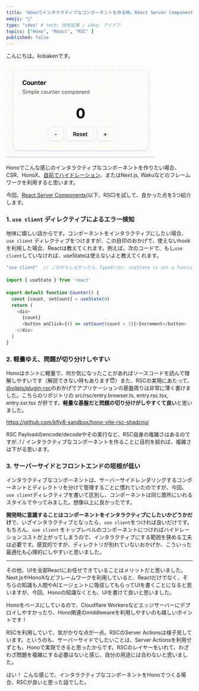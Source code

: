 ```yaml
---
title: "Honoでインタラクティブなコンポーネントを作る時、React Server Componentsが良いと思った"
emoji: "🐥"
type: "idea" # tech: 技術記事 / idea: アイデア
topics: ["Hono", "React", "RSC" ]
published: false
---
```


こんにちは。kobakenです。

![DEMO](/images/hono-meets-vite-rsc/demo.gif)

Honoでこんな感じのインタラクティブなコンポーネントを作りたい場合、CSR、HonoX、[自前でハイドレーション](https://zenn.dev/kfly8/articles/sample-island-architecture-using-hono)、またはNext.js, Wakuなどのフレームワークを利用すると思います。

今回、[React Server Components](https://react.dev/reference/rsc/server-components)(以下、RSC)を試して、良かった点を3つ紹介します。

### 1. `use client` ディレクティブによるエラー検知

地味に嬉しい話からです。コンポーネントをインタラクティブにしたい場合、`use client` ディレクティブをつけますが、この目印のおかげで、使えないhookを利用した場合、Reactは教えてくれます。例えば、次のコードで、もし`use client`していなければ、useStateは使えないよと教えてくれます。

```typescript
"use client"  // これがもしなかったら、TypeError: useState is not a function or its return value is not iterable

import { useState } from 'react'

export default function Counter() {
  const [count, setCount] = useState(0)
  return (
    <div>
      {count}
      <button onClick={() => setCount(count + 1)}>Increment</button>
    </div>
  )
}
```

### 2. 軽量ゆえ、問題が切り分けしやすい

Honoはホントに軽量で、何か気になったことがあればソースコードを読んで理解しやすいです（解読できない時もあります😇）また、RSCの実現にあたって、[@vitejs/plugin-rsc](https://www.npmjs.com/package/@vitejs/plugin-rsc)のおかげでアプリケーションの基盤周りは非常に薄く書けました。こちらのリポジトリの src/rsc/entry.browser.ts, entry.rsc.tsx, entry.ssr.tsx が肝です。**軽量な基盤だと問題の切り分けがしやすくて良い**と思いました。

https://github.com/kfly8-sandbox/hono-vite-rsc-shadcnui

RSC Payloadのencode/decodeやその実行など、RSC自身の複雑さはあるのですが..! / インタラクティブなコンポーネントを作ることに目的を絞れば、複雑さは下がる思います。

### 3. サーバーサイドとフロントエンドの垣根が低い

インタラクティブなコンポーネントは、サーバーサイドレンダリングするコンポーネントとディレクトリを分けて管理することに慣れていたのですが、今回、`use client`ディレクティブを書いて区別し、コンポーネントは同じ箇所にいれるスタイルでやってみました。想像以上に良かったです。

**開発時に意識することはコンポーネントをインタラクティブにしたいかどうかだけ**で、いざインタラクティブとなったら、`use client`をつければ良いだけです。
もちろん、`use client` をトップレベルのコンポーネントにつければハイドレーションコストが上がってしまうので、インタラクティブにする範囲を狭める工夫は必要です。感覚的ですが、ディレクトリが別れていないおかげか、こういった最適化も心理的にしやすいと思いました。

---

その他、UIを全部Reactにお任せできていることはメリットだと思いました。Next.jsやHonoXなどフレームワークを利用していると、Reactだけでなく、そちらの知識も人間やAIエージェントに吸収してもらってUIを書くことになると思いますが、今回、Honoの知識なくとも、UIを書けて良いと思いました。

Honoをベースにしているので、Cloudflare Workersなどエッジサーバーにデプロイしやすかったり、Hono関連のmiddlewareを利用しやすいのも嬉しいポイントです！

RSCを利用していて、気がかりな点が一点。RSCのServer Actionsは様子見しています。というのも、サーバーサイドでしたいことは、Server Actionsを利用せずとも、Honoで実現できると思ったからです。RSCのレイヤーをいれて、わざわざ問題を複雑にする必要はないと感じ、自分の用途には合わないと思いました。

はい！
こんな感じで、インタラクティブなコンポーネントをHonoでつくる場合、RSCが良いと思った話でした。

